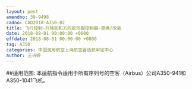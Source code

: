 ```yaml
---
layout: post
amendno: 39-9498
cadno: CAD2018-A350-02
title: 飞行控制-升降舵和方向舵伺服控制器-更换/改装
date: 2018-08-01 00:00:00 +0800
effdate: 2018-08-01 00:00:00 +0800
tag: A350
categories: 中国民用航空上海航空器适航审定中心
author: 王诗婷
---
```


##适用范围:
本适航指令适用于所有序列号的空客（Airbus）公司A350-941和A350-1041飞机。


